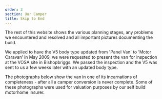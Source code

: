 ```yaml
---
order: 3
section: Our Camper
title: Skip to End
---
```


The rest of this website shows the various planning stages, any problems we encountered and resolved and all important pictures documenting the build.

We applied to have the V5 body type updated from 'Panel Van' to 'Motor Caravan' in May 2009, we were requested to present the van for inspection at the VOSA site in Bishopbriggs. We passed the inspection and the V5 was sent to us a few weeks later with an updated body type. 

<div class="flickrslideshow" data-ids="[3613875819,3613876889]">
</div>

The photographs below show the van in one of its incarnations of completeness - after all a camper conversion is never complete. Some of these photographs were used for valuation purposes by our self build motorhome insurer. 

<div class="flickrslideshow" data-ids="[113085690,277725407,465952912,465979178,875476924,2414637524,2414639068,3846100731,2414640016,2413815655,5850403190,5850410124,5849872137,5031382834,7639029608]">
</div>
